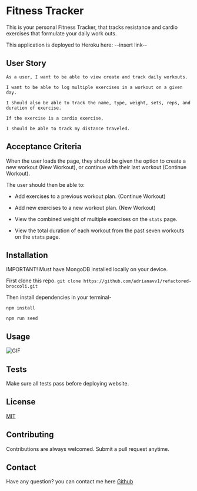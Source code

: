 # Fitness Tracker

This is your personal Fitness Tracker, that tracks resistance and cardio exercises that formulate your daily work outs. 

This application is deployed to Heroku here: --insert link--

## User Story 

```
As a user, I want to be able to view create and track daily workouts.

I want to be able to log multiple exercises in a workout on a given day. 

I should also be able to track the name, type, weight, sets, reps, and duration of exercise. 

If the exercise is a cardio exercise,

I should be able to track my distance traveled.

```
## Acceptance Criteria

When the user loads the page, they should be given the option to create a new workout (New Workout), or continue with their last workout (Continue Workout).

The user should then be able to:

  * Add exercises to a previous workout plan. (Continue Workout)

  * Add new exercises to a new workout plan. (New Workout)

  * View the combined weight of multiple exercises on the `stats` page.

  * View the total duration of each workout from the past seven workouts on the `stats` page.

  ## Installation
  
  IMPORTANT!
  Must have MongoDB installed locally on your device.

  First clone this repo. 
  ` git clone https://github.com/adrianavv1/refactored-broccoli.git `
  
   Then install dependencies in your terminal-
   
   ```
   npm install
   ``` 

   ```
   npm run seed
   ```
  ## Usage 

![GIF](/gif/Untitled_%20Mar%207,%202021%208_40%20PM.gif)
  ## Tests 

  Make sure all tests pass before deploying website.

  ## License 

  [MIT](https://mit-license.org/)

  ## Contributing 

  Contributions are always welcomed. Submit a pull request anytime.  

  ## Contact

  Have any question? you can contact me here [Github](https://github.com/adrianavv1)